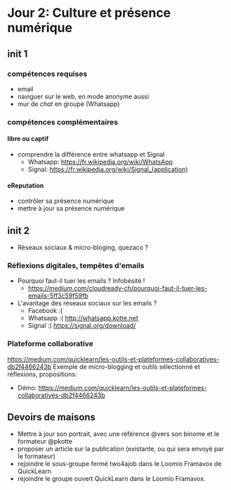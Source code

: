 # Jour 2: Culture et présence numérique
## init 1
### compétences requises
* email
* naviguer sur le web, en mode anonyme aussi
* mur de *chat* en groupe (Whatsapp)
### compétences complémentaires
#### libre ou captif
* comprendre la différence entre whatsapp et Signal
  * Whatsapp: https://fr.wikipedia.org/wiki/WhatsApp
  * Signal: https://fr.wikipedia.org/wiki/Signal_(application)
#### eReputation  
* contrôler sa présence numérique
* mettre à jour sa présence numérique

## init 2
* Réseaux sociaux & micro-bloging, quezaco ?

### Réflexions digitales, tempêtes d'emails
* Pourquoi faut-il tuer les emails ? Infobésité ! 
  * https://medium.com/cloudready-ch/pourquoi-faut-il-tuer-les-emails-5ff3c59f59fb
* L'avantage des réseaux sociaux sur les emails ?
  * Facebook :(
  * Whatsapp :( http://whatsapp.kotte.net
  * Signal :) https://signal.org/download/
 
### Plateforme collaborative
https://medium.com/quicklearn/les-outils-et-plateformes-collaboratives-db2f4466243b
Exemple de micro-blogging et outils sélectionné et réflexions, propositions:
* Démo: https://medium.com/quicklearn/les-outils-et-plateformes-collaboratives-db2f4466243b

## Devoirs de maisons
* Mettre à jour son portrait, avec une référence @vers son binome et le formateur @pkotte
* proposer un article sur la publication (existante, ou qui sera envoyé par le formateur)
* rejoindre le sous-groupe fermé two4ajob dans le Loomio Framavox de QuickLearn
* rejoindre le groupe ouvert QuickLearn dans le Loomio Framavox.
